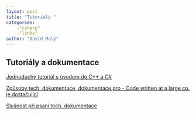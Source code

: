 ```yaml
---
layout: post
title: "Tutoriály "
categories:
    -"csharp"
    -"links"
author: "David Malý"
--- 
```



##   Tutoriály a dokumentace 

[Jednoduchý tutoriál s úvodem do C++ a C#](http://www.cs.vsb.cz/behalek/vyuka/pcsharp/text/ch04s01.html) 

[Způsoby tech. dokumentace, dokumentace pro - Code written at a large co. je dostačující](http://biblipole.com/most-viewed/6-types-of-programmers-846) 

[Slušnost při psaní tech. dokumentace](http://biblipole.com/top-rated/i-am-so-sorry-for-using-database-in-the-view-file-for-the-first-time-in-my-life-962) 

